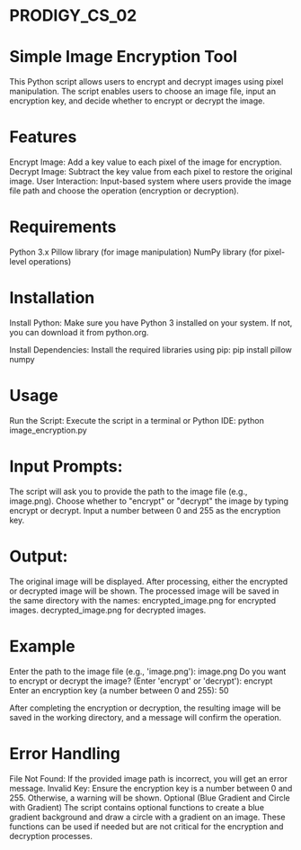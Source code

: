 # PRODIGY_CS_02

# Simple Image Encryption Tool
This Python script allows users to encrypt and decrypt images using pixel manipulation. The script enables users to choose an image file, input an encryption key, and decide whether to encrypt or decrypt the image.

# Features
Encrypt Image: Add a key value to each pixel of the image for encryption.
Decrypt Image: Subtract the key value from each pixel to restore the original image.
User Interaction: Input-based system where users provide the image file path and choose the operation (encryption or decryption).

# Requirements
Python 3.x
Pillow library (for image manipulation)
NumPy library (for pixel-level operations)

# Installation
Install Python: Make sure you have Python 3 installed on your system. If not, you can download it from python.org.

Install Dependencies: Install the required libraries using pip:
    pip install pillow numpy

# Usage
Run the Script: Execute the script in a terminal or Python IDE:
    python image_encryption.py

# Input Prompts:
The script will ask you to provide the path to the image file (e.g., image.png).
Choose whether to "encrypt" or "decrypt" the image by typing encrypt or decrypt.
Input a number between 0 and 255 as the encryption key.

# Output:
The original image will be displayed.
After processing, either the encrypted or decrypted image will be shown.
The processed image will be saved in the same directory with the names:
    encrypted_image.png for encrypted images.
    decrypted_image.png for decrypted images.

# Example
Enter the path to the image file (e.g., 'image.png'): image.png
Do you want to encrypt or decrypt the image? (Enter 'encrypt' or 'decrypt'): encrypt
Enter an encryption key (a number between 0 and 255): 50

After completing the encryption or decryption, the resulting image will be saved in the working directory, and a message will confirm the operation.

# Error Handling
File Not Found: If the provided image path is incorrect, you will get an error message.
Invalid Key: Ensure the encryption key is a number between 0 and 255. Otherwise, a warning will be shown.
Optional (Blue Gradient and Circle with Gradient)
The script contains optional functions to create a blue gradient background and draw a circle with a gradient on an image. These functions can be used if needed but are not critical for the encryption and decryption processes.